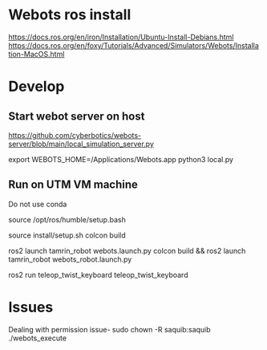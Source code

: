 # Webots ros install
https://docs.ros.org/en/iron/Installation/Ubuntu-Install-Debians.html
https://docs.ros.org/en/foxy/Tutorials/Advanced/Simulators/Webots/Installation-MacOS.html



# Develop

## Start webot server on host
https://github.com/cyberbotics/webots-server/blob/main/local_simulation_server.py

export WEBOTS_HOME=/Applications/Webots.app
python3 local.py

## Run on UTM VM machine
Do not use conda

source /opt/ros/humble/setup.bash

source install/setup.sh
colcon build 

ros2 launch tamrin_robot webots.launch.py
colcon build  && ros2 launch tamrin_robot webots_robot.launch.py

ros2 run teleop_twist_keyboard teleop_twist_keyboard


# Issues
Dealing with permission issue-
sudo chown -R saquib:saquib ./webots_execute
